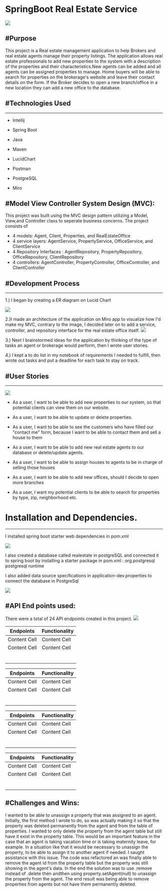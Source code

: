 # SpringBoot Real Estate Service

<img src="images/real estate picture.JPG">

#Purpose
----------------------------------------------------------------------------

This project is a Real estate management application to help Brokers and real estate agents manage their property listings. The application allows real estate professionals to add new properties to the system with a description of the properties and their characteristics.New agents can be added and all agents can be assigned  properties to manage. Home buyers will be able to search for properties on the brokerage's website and leave their contact details on the form. If the Broker decides to open a new branch/office in a new location they can add a new office to the database.




#Technologies Used
----------------------------------------------------------------------------------
----------------------------------------------------------------------------------
- Intellij

- Spring Boot

- Java

- Maven

- LucidChart 

- Postman 

- PostgreSQL

- Miro

#Model View Controller System Design (MVC):
----------------

This project was built using the MVC design pattern utilizing a Model, View,and Controller class to seperate business concerns. The project consists of
- 4 models:  Agent, Client, Properties, and RealEstateOffice
- 4 service layers: AgentService, PropertyService, OfficeService, and ClientService
- 4 Repository Interfaces : AgentRepository, PropertyRepository, OfficeRepository, ClientRepository
- 4 controllers: AgentController, PropertyController, OfficeController, and ClientController









#Development Process
------------------------------------------------------------------------------------
------------------------------------------------------------------------------------
1.) I began by creating a ER diagram on Lucid Chart

<img src="images/erdproject.JPG">


2.)I made an architecture of the application on Miro app to visualize how I'd make my MVC, contrary to the image, I decided later on to add a service, controller, and 
repository interface for the real estate office itself.
<img src="images/miroarch.JPG">


3.) Next I brainstormed ideas for the application by thinking of the type of tasks an agent or brokerage would perform, then I wrote user stories.


4.) I kept a to do list in my notebook of requirements I needed to fulfill, then wrote out tasks and put a deadline for each task to stay on track.


#User Stories
-------------------------------------------------------------------------------------
-------------------------------------------------------------------------------------

<img src="images/userTasks.JPG">


- As a user, I want to be able to add new properties to our system, so that potential clients can view them on our website.

- As a user, I want to be able to update or delete properties.

- As a user, I want to be able to see the customers who have filled our "contact me" form, because I want to be able to contact them and sell a house to them

- As a user, I want to be able to add new real estate agents to our database or delete/update agents.

- As a user, I want to be able to assign houses to agents to be in charge of selling those houses

- As a user, I want to be able to add new offices, should I decide to open more branches

- As a user, I want my potential clients to be able to search for properties by type, zip, neighborhood etc.

# Installation and Dependencies.
--------------------------------------------
I installed spring boot starter web dependencies in pom.xml

<img src="images/dependencies.JPG">

I also created a database called realestate in postgreSQL and connected it to spring boot by installing a starter package in pom.xml :
          <dependency>
            <groupId>org.postgresql</groupId>
            <artifactId>postgresql</artifactId>
            <scope>runtime</scope>
           </dependency>
           
           
I also added data source specifications in application-dev.properties to connect the database in PostgreSql
 
 <img src="images/devprop.JPG">



#API End points used:
-----------------------------------------

There were a total of 24 API endpoints created in this project. 
<img src="images/endpointAPIs.JPG">

| Endpoints  | Functionality |
| ------------- | ------------- |
| Content Cell  | Content Cell  |
| Content Cell  | Content Cell  |
|               |               |
|               |               |
|               |               |
|               |               |
|               |               |
|               |               |




| Endpoints  | Functionality |
| ------------- | ------------- |
| Content Cell  | Content Cell  |
| Content Cell  | Content Cell  |
|               |               |
|               |               |
|               |               |
|               |               |
|               |               |
|               |               |

| Endpoints  | Functionality |
| ------------- | ------------- |
| Content Cell  | Content Cell  |
| Content Cell  | Content Cell  |
|               |               |
|               |               |
|               |               |
|               |               |
|               |               |
|               |               |



| Endpoints  | Functionality |
| ------------- | ------------- |
| Content Cell  | Content Cell  |
| Content Cell  | Content Cell  |
|               |               |
|               |               |
|               |               |
|               |               |
|               |               |
|               |               |





#Challenges and Wins:
-------------------------------------------
I wanted to be able to unassign a property that was assigned to an agent. Initially, the first method I wrote to do, so was actually
making it so that the property was deleted permanently from the agent and from the table of properties. I wanted to only delete the property
from the agent table but still have it exist in the property table. This would be an important feature in the case that an agent is taking vacation time or is taking maternity leave, for example. In a situation like that it would be necessary to unassign the property, to be able to assign it to another agent if needed. I saught assistance with this issue. The code was refactored an was finally able to remove the agent id from the property table but the property was still showing in the agent's data. In the end the solution was to use .remove instead of .delete then andthen using  property.setAgent(null) to unassign the property from the agent. The end result was being able to remove properties from agents but not have them permanently deleted.






